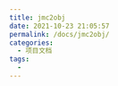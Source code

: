 ```yaml
---
title: jmc2obj
date: 2021-10-23 21:05:57
permalink: /docs/jmc2obj/
categories:
  - 项目文档
tags:
  - 
---
```

